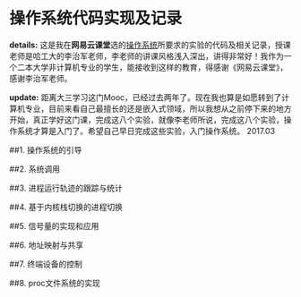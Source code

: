 # 操作系统代码实现及记录

**details:** 这是我在**网易云课堂**选的[操作系统](http://mooc.study.163.com/course/HIT-1000002004?tid=2001329005#/info)所要求的实验的代码及相关记录，授课老师是哈工大的李治军老师，李老师的讲课风格浅入深出，讲得非常好！我作为一个二本大学非计算机专业的学生，能接收到这样的教育，得感谢《网易云课堂》，感谢李治军老师。

**update:** 距离大三学习这门Mooc，已经过去两年了。现在我也算是如愿转到了计算机专业，目前来看自己最擅长的还是嵌入式领域，所以我想从之前停下来的地方开始，真正学好这门课，完成这八个实验，就像李老师所说，完成这八个实验，操作系统才算是入门了。希望自己早日完成这些实验，入门操作系统。
2017.03

##1. 操作系统的引导

##2. 系统调用

##3. 进程运行轨迹的跟踪与统计

##4. 基于内核栈切换的进程切换

##5. 信号量的实现和应用

##6. 地址映射与共享

##7. 终端设备的控制

##8. proc文件系统的实现
